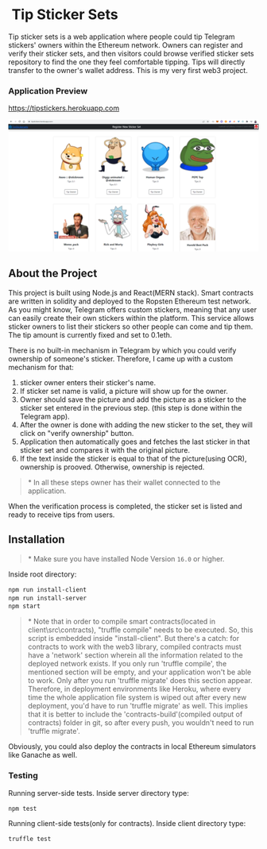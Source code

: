 #  Tip Sticker Sets

Tip sticker sets is a web application where people could tip Telegram stickers' owners within the Ethereum network. Owners can register and verify their sticker sets, and then visitors could browse verified sticker sets repository to find the one they feel comfortable tipping. Tips will directly transfer to the owner's wallet address. This is my very first web3 project.


### Application Preview

https://tipstickers.herokuapp.com

![](./extras/media/images-for-readme/homepage.png)

## About the **Project**

This project is built using Node.js and React(MERN stack). Smart contracts are written in solidity and deployed to the Ropsten Ethereum test network.
As you might know, Telegram offers custom stickers, meaning that any user can easily create their own stickers within the platform. This service allows sticker owners to list their stickers so other people can come and tip them. The tip amount is currently fixed and set to 0.1eth. 

There is no built-in mechanism in Telegram by which you could verify ownership of someone's sticker. Therefore, I came up with a custom mechanism for that: 
1. sticker owner enters their sticker's name.
2. If sticker set name is valid, a picture will show up for the owner.
3. Owner should save the picture and add the picture as a sticker to the sticker set entered in the previous step. (this step is done within the Telegram app).
4. After the owner is done with adding the new sticker to the set, they will click on "verify ownership" button.
5. Application then automatically goes and fetches the last sticker in that sticker set and compares it with the original picture.
6. If the text inside the sticker is equal to that of the picture(using OCR), ownership is prooved. Otherwise, ownership is rejected.

> \* In all these steps owner has their wallet connected to the application.

When the verification process is completed, the sticker set is listed and ready to receive tips from users.


## Installation

> \* Make sure you have installed Node Version `16.0` or higher.

Inside root directory:

```bash
npm run install-client
npm run install-server
npm start
```
>\* Note that in order to compile smart contracts(located in client\src\contracts), "truffle compile" needs to be executed. So, this script is embedded inside "install-client". But there's a catch: for contracts to work with the web3 library, compiled contracts must have a 'network' section wherein all the information related to the deployed network exists. If you only run 'truffle compile', the mentioned section will be empty, and your application won't be able to work. Only after you run 'truffle migrate' does this section appear. Therefore, in deployment environments like Heroku, where every time the whole application file system is wiped out after every new deployment, you'd have to run 'truffle migrate' as well. This implies that it is better to include the 'contracts-build'(compiled output of contracts) folder in git, so after every push, you wouldn't need to run 'truffle migrate'.

Obviously, you could also deploy the contracts in local Ethereum simulators like Ganache as well.


### Testing

Running server-side tests.
Inside server directory type:
```bash
npm test
```
Running client-side tests(only for contracts).
Inside client directory type:
```bash
truffle test
```